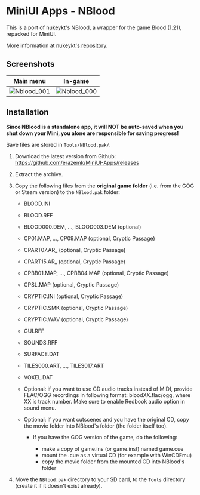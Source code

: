 # MiniUI Apps - NBlood

This is a port of nukeykt's NBlood, a wrapper for the game Blood (1.21), repacked for MiniUI. 

More information at [nukeykt's repository](https://github.com/nukeykt/NBlood).

## Screenshots
|                 Main menu                 |                 In-game                 |
|:-----------------------------------------:|:---------------------------------------:|
|![Nblood_001](https://user-images.githubusercontent.com/97309764/170036035-f3382870-002d-4386-bc54-f45e5926201f.png)|![Nblood_000](https://user-images.githubusercontent.com/97309764/170036086-5815fcb5-02a0-406d-a3ee-16dc19786006.png)|



## Installation

**Since NBlood is a standalone app, it will NOT be auto-saved when you shut down your Mini,
you alone are responsible for saving progress!**

Save files are stored in `Tools/NBlood.pak/`.

1. Download the latest version from Github: https://github.com/erazemk/MiniUI-Apps/releases
2. Extract the archive.
3. Copy the following files from the **original game folder** (i.e. from the GOG or Steam version) to the `NBlood.pak` folder:

   - BLOOD.INI
   - BLOOD.RFF
   - BLOOD000.DEM, ..., BLOOD003.DEM (optional)
   - CP01.MAP, ..., CP09.MAP (optional, Cryptic Passage)
   - CPART07.AR_ (optional, Cryptic Passage)
   - CPART15.AR_ (optional, Cryptic Passage)
   - CPBB01.MAP, ..., CPBB04.MAP (optional, Cryptic Passage)
   - CPSL.MAP (optional, Cryptic Passage)
   - CRYPTIC.INI (optional, Cryptic Passage)
   - CRYPTIC.SMK (optional, Cryptic Passage)
   - CRYPTIC.WAV (optional, Cryptic Passage)
   - GUI.RFF
   - SOUNDS.RFF
   - SURFACE.DAT
   - TILES000.ART, ..., TILES017.ART
   - VOXEL.DAT

   - Optional: if you want to use CD audio tracks instead of MIDI, provide FLAC/OGG recordings in following format: bloodXX.flac/ogg, 
where XX is track number. Make sure to enable Redbook audio option in sound menu.
   - Optional: if you want cutscenes and you have the original CD, copy the movie folder into NBlood's folder (the folder itself too). 

     - If you have the GOG version of the game, do the following:

       - make a copy of game.ins (or game.inst) named game.cue
       - mount the .cue as a virtual CD (for example with WinCDEmu)
       - copy the movie folder from the mounted CD into NBlood's folder


4. Move the `NBlood.pak` directory to your SD card, to the `Tools` directory (create it if it doesn't exist already).
